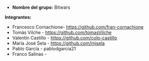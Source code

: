 - **Nombre del grupo:** Bitwars

**Integrantes:**

- Francesco Cornachione- https://github.com/fran-cornachione
- Tomás Vilche - https://github.com/tomasVilche
- Valentín Castillo - https://github.com/colo-castillo
- María José Sela - https://github.com/mjsela
- Pablo García - pablodgarcia21
- Franco Salinas - 






